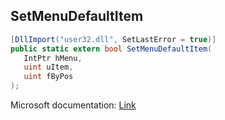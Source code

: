 ## SetMenuDefaultItem

```csharp
[DllImport("user32.dll", SetLastError = true)]
public static extern bool SetMenuDefaultItem(
   IntPtr hMenu,
   uint uItem,
   uint fByPos
);
```

Microsoft documentation: [Link](https://docs.microsoft.com/en-us/windows/win32/api/winuser/nf-winuser-setmenudefaultitem)
